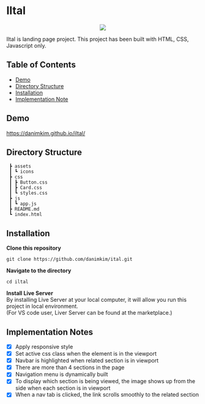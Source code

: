 # Iltal

<p align="center"><img src="https://github.com/danimkim/iltal/assets/74545780/0cd9eb6e-4829-4805-83b8-de68aaf537b5"  /></p>

Iltal is landing page project. This project has been built with HTML, CSS, Javascript only.

## Table of Contents

- [Demo](#demo)
- [Directory Structure](#directory-structure)
- [Installation](#intallation)
- [Implementation Note](#implementation-note)

## Demo

https://danimkim.github.io/iltal/

## Directory Structure

```
 ┣ assets
 ┃ ┗ icons
 ┣ css
 ┃ ┣ Button.css
 ┃ ┣ Card.css
 ┃ ┗ styles.css
 ┣ js
 ┃ ┗ app.js
 ┣ README.md
 ┗ index.html
```

## Installation

**Clone this repository**

```
git clone https://github.com/danimkim/ital.git
```

**Navigate to the directory**

```
cd iltal
```

**Install Live Server** <br />
By installing Live Server at your local computer, it will allow you run this project in local environment. <br>
(For VS code user, Liver Server can be found at the marketplace.)

## Implementation Notes

- [x] Apply responsive style
- [x] Set active css class when the element is in the viewport
- [x] Navbar is highlighted when related section is in viewport
- [x] There are more than 4 sections in the page
- [x] Navigation menu is dynamically built
- [x] To display which section is being viewed, the image shows up from the side when each section is in viewport
- [x] When a nav tab is clicked, the link scrolls smoothly to the related section
